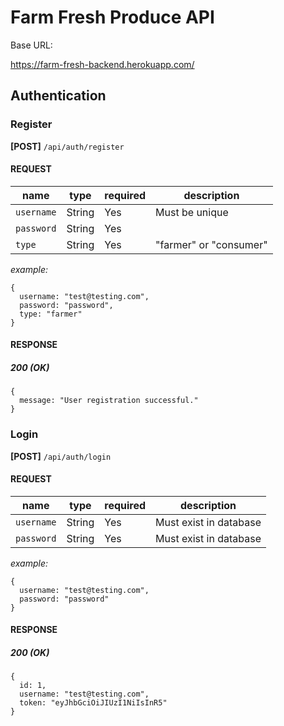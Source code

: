 # Farm Fresh Produce API

Base URL:

https://farm-fresh-backend.herokuapp.com/

## Authentication

### Register

**[POST]** `/api/auth/register`

#### REQUEST

| name       | type   | required | description            |
| ---------- | ------ | -------- | ---------------------- |
| `username` | String | Yes      | Must be unique         |
| `password` | String | Yes      |                        |
| `type`     | String | Yes      | "farmer" or "consumer" |

_example:_

```
{
  username: "test@testing.com",
  password: "password",
  type: "farmer"
}
```

#### RESPONSE

##### 200 (OK)

```
{
  message: "User registration successful."
}
```

### Login

**[POST]** `/api/auth/login`

#### REQUEST

| name       | type   | required | description            |
| ---------- | ------ | -------- | ---------------------- |
| `username` | String | Yes      | Must exist in database |
| `password` | String | Yes      | Must exist in database |

_example:_

```
{
  username: "test@testing.com",
  password: "password"
}
```

#### RESPONSE

##### 200 (OK)

```
{
  id: 1,
  username: "test@testing.com",
  token: "eyJhbGciOiJIUzI1NiIsInR5"
}
```

<!-- ## Farmer

- CRUD produce from my inventory
  - POST e.g.:
    {
    name: "",
    farmer_id: "", // Store user_id in context
    location: "",
    image: ""
    }
  - GET (all, individual item?)
  - PUT e.g.:
    {
    id: "",
    name: "",
    farmer_id: "",
    location: ""
    }
  - DELETE (grab produce_id from route)
- view orders for my produce
  - GET

## Consumer Endpoints

- view produce local to me
  - GET (all produce)
- add produce to shopping cart
  - Context API
- place an order
  - POST e.g.:
    {
    items: [
    { name: "Apple", farmer_id: "1" },
    { name: "Carrot", farmer_id: "1" }
    ],
    consumer_id: 2
    } -->
